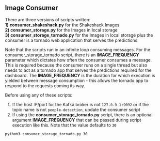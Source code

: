 ## Image Consumer
There are three versions of scripts written:    
**1) consumer_shakeshack.py** for the Shakeshack Images    
**2) consumer_storage.py** for the Images in local storage    
**3) consumer_storage_tornado.py** for the Images in local storage plus the consumer is a tornado web application that serves the predictions    

Note that the scripts run in an infinite loop consuming messages. For the consumer_storage_tornado script, there is an **IMAGE_FREQUENCY** parameter which dictates how often the consumer consumes a message. This is required because the consumer runs on a single thread but also needs to act as a tornado app that serves the predictions required for the dashboard. The **IMAGE_FREQUENCY** is the duration for which execution is yielded between message consumption - this allows the tornado app to respond to the requests coming its way.    

Before using any of these scripts:
1) If the host IP/port for the Kafka broker is not `127.0.0.1:9092` or if the topic name is not `people-detection`, update the consumer script
2) If using the **consumer_storage_tornado.py** script, there is an optional argument **IMAGE_FREQUENCY** that can be passed during script execution like this. Note that the value defaults to `30`    
```
python3 consumer_storage_tornado.py 30
```
